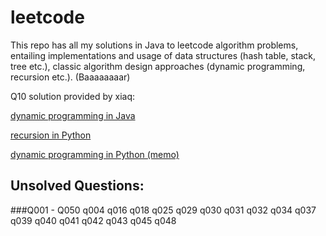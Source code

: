 # leetcode
This repo has all my solutions in Java to leetcode algorithm problems, entailing implementations and usage of data structures (hash table, stack, tree etc.), classic algorithm design approaches (dynamic programming, recursion etc.). (Baaaaaaaar)

Q10 solution provided by xiaq: 

[dynamic programming in Java](https://gist.github.com/xiaq/74cbe74fdb13dec5e735aa3d04157996)

[recursion in Python](https://gist.github.com/xiaq/413fdf1c867bbfab2c0153734462fa42)

[dynamic programming in Python (memo)](https://gist.github.com/xiaq/6f0a03c46748e5b0a2e32fc56fc401eb)

## Unsolved Questions:
###Q001 - Q050
q004 q016 q018 q025 q029
q030 q031 q032 q034 q037
q039 q040 q041 q042 q043
q045 q048
